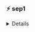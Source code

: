 ### ⚡ sep1

<details>

Reference type (left side)  
`Shape xx = ... ;`  
→ yahan Shape sirf ek reference type hai. Matlab compiler dekhega ki tum iss variable se Shape class/Interface ke andar declare kiye gaye methods hi call kar sakte ho.  

Object type (right side)   

new Circle(cx101, 5);  
 
- yahan constructor call ho raha hai Circle ka. Iska Shape se direct lena-dena nahi hota, kyunki constructor subclass mein hi defined hota hai.   

Tumhari line ko tod ke samjhte hain:   
`Shape xx = new Circle(cx101, 5);`  

Step 1: new Circle(cx101, 5)  
- Ye call karega Circle class ka constructor (agar tumne banaya hai).  
Example:  
```java

class Circle extends Shape {
    String name;
    int radius;

    Circle(String name, int radius) {
        this.name = name;
        this.radius = radius;
    }
}

```

Matlab compiler pehle check karega ki Circle class me aisa constructor exist karta hai ya nahi.  

Step 2: Shape xx = (that Circle object)  
- Ab wo Circle ka object ban gaya hai, lekin tum uska reference ek Shape type variable me store kar rahe ho.
Ye upcasting hai → subclass object ko superclass reference me daalna. Ye hamesha legal hai (agar inheritance relation hai).

Tumhara doubt:  

👉 "Shape class mei tou Circle constructor hoga nahi jo ye line handle kr sake??"  

Bilkul sahi pakda! ✅  

- Shape me Circle ka constructor hona zaroori nahi hai.  

- Circle ka constructor sirf Circle ke andar hi hota hai, wahi call hota hai.

Shape xx ka matlab sirf ye hai ki:  

- Tum xx se sirf wo methods call kar sakte ho jo Shape me declare hain.  

- Tum Circle-specific methods (jo Shape me nahi hain) directly xx se call nahi kar paoge.

Example full code:
```java
class Shape {
    void draw() {
        System.out.println("Drawing shape...");
    }
}

class Circle extends Shape {
    String name;
    int radius;

    Circle(String name, int radius) {
        this.name = name;
        this.radius = radius;
    }

    void draw() {
        System.out.println("Drawing circle " + name + " with radius " + radius);
    }

    void circleOnlyMethod() {
        System.out.println("This is only in Circle");
    }
}

public class Demo {
    public static void main(String[] args) {
        Shape s = new Circle("cx101", 5);

        s.draw();              // ✅ Allowed (declared in Shape, overridden in Circle)
        // s.circleOnlyMethod(); // ❌ Not allowed (Shape doesn't know this method)
    }
}


Output:

Drawing circle cx101 with radius 5

```

👉 So short answer:  

>new Circle(cx101, 5) → Circle ka constructor chal raha hai.  

>hape xx → reference type restrict karta hai ki tum Shape ke declared methods hi call kar pao.

>Constructor hamesha subclass me hi hota hai, superclass me nahi.
</details>